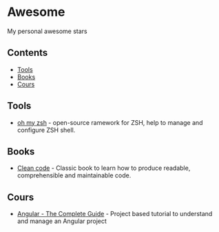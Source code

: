 # Awesome
My personal awesome stars

## Contents
- [Tools](#Tools)
- [Books](#Books)
- [Cours](#Cours)

## Tools
- [oh my zsh](https://github.com/ohmyzsh/ohmyzsh#readme) - open-source ramework for ZSH, help to manage and configure ZSH shell.

## Books
- [Clean code](https://www.goodreads.com/book/show/3735293-clean-code) - Classic book to learn how to produce readable, comprehensible and maintainable code.

## Cours
- [Angular - The Complete Guide](https://www.udemy.com/course/the-complete-guide-to-angular-2) - Project based tutorial to understand and manage an Angular project
